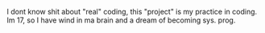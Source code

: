 I dont know shit about "real" coding, this "project" is my practice in coding.
Im 17, so I have wind in ma brain and a dream of becoming sys. prog.
